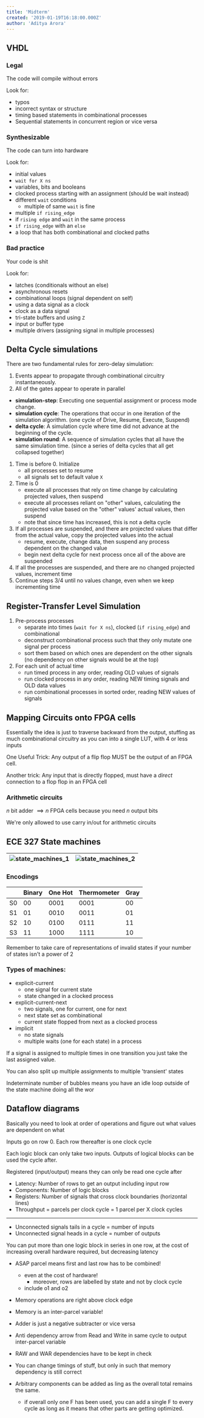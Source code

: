 ```yaml
---
title: 'Midterm'
created: '2019-01-19T16:18:00.000Z'
author: 'Aditya Arora'
---
```


## VHDL

### Legal
The code will compile without errors

Look for:

- typos
- incorrect syntax or structure
- timing based statements in combinational processes
- Sequential statements in concurrent region or vice versa

### Synthesizable
The code can turn into hardware

Look for:

- initial values
- `wait for X ns`
- variables, bits and booleans
- clocked process starting with an assignment (should be wait instead)
- different `wait` conditions
  - multiple of same `wait` is fine
- multiple `if rising_edge`
- if `rising edge` and `wait` in the same process
- `if rising_edge` with an `else`
- a loop that has both combinational and clocked paths

### Bad practice
Your code is shit

Look for:
 
- latches (conditionals without an else)
- asynchronous resets
- combinational loops (signal dependent on self)
- using a data signal as a clock
- clock as a data signal
- tri-state buffers and using `Z`
- input or buffer type
- multiple drivers (assigning signal in multiple processes)


## Delta Cycle simulations

There are two fundamental rules for zero-delay simulation:

1. Events appear to propagate through combinational circuitry instantaneously. 
2. All of the gates appear to operate in parallel


- **simulation-step**: Executing one sequential assignment or process mode change.
- **simulation cycle**: The operations that occur in one iteration of the simulation algorithm. (one cycle of Drive, Resume, Execute, Suspend)
- **delta cycle**: A simulation cycle where time did not advance at the beginning of the cycle.
- **simulation round**: A sequence of simulation cycles that all have the same simulation time. (since a series of delta cycles that all get collapsed together)


1. Time is before 0. Initialize
    - all processes set to resume
    - all signals set to default value `X`
2. Time is 0
    - execute all processes that rely on time change by calculating projected values, then suspend
    - execute all processes reliant on "other" values, calculating the projected value based on the "other" values' actual values, then suspend
    - note that since time has increased, this is not a delta cycle
3. If all processes are suspended, and there are projected values that differ from the actual value, copy the projected values into the actual 
    - resume, execute, change data, then suspend any process dependent on the changed value
    - begin next delta cycle for next process once all of the above are suspended
4. If all the processes are suspended, and there are no changed projected values, increment time
5. Continue steps 3/4 until no values change, even when we keep incrementing time


## Register-Transfer Level Simulation

1. Pre-process processes
    - separate into times (`wait for X ns`), clocked (`if rising_edge`) and combinational
    - deconstruct combinational process such that they only mutate one signal per process
    - sort them based on which ones are dependent on the other signals (no dependency on other signals would be at the top)
2. For each unit of actual time
    - run timed process in any order, reading OLD values of signals
    - run clocked process in any order, reading NEW timing signals and OLD data values
    - run combinational processes in sorted order, reading NEW values of signals
    
## Mapping Circuits onto FPGA cells

Essentially the idea is just to traverse backward from the output, stuffing as much combinational circuitry as you can into a single LUT, with 4 or less inputs

One Useful Trick: Any output of a flip flop MUST be the output of an FPGA cell.

Another trick: Any input that is directly flopped, must have a _direct_ connection to a flop flop in an FPGA cell


### Arithmetic circuits

$n$ bit adder $\implies n$ FPGA cells because you need $n$ output bits 

We're only allowed to use carry in/out for arithmetic circuits

## ECE 327 State machines

|![state_machines_1](../../attachments/state_machines_1.png)|![state_machines_2](../../attachments/state_machines_2.png)|
|---|---|

### Encodings

|    	| Binary 	| One Hot 	| Thermometer 	| Gray 	|
|----	|--------	|---------	|-------------	|------	|
| S0 	| 00     	| 0001    	| 0001        	| 00   	|
| S1 	| 01     	| 0010    	| 0011        	| 01   	|
| S2 	| 10     	| 0100    	| 0111        	| 11   	|
| S3 	| 11     	| 1000    	| 1111        	| 10   	|

Remember to take care of representations of invalid states if your number of states isn't a power of 2

### Types of machines: 

- explicit-current
  - one signal for current state
  - state changed in a clocked process
- explicit-current-next
  - two signals, one for current, one for next
  - next state set as combinational
  - current state flopped from next as a clocked process
- implicit
  - no state signals
  - multiple waits (one for each state) in a process
  
If a signal is assigned to multiple times in one transition you just take the last assigned value. 

You can also split up multiple assignments to multiple 'transient' states

Indeterminate number of bubbles means you have an idle loop outside of the state machine doing all the wor

## Dataflow diagrams

Basically you need to look at order of operations and figure out what values are dependent on what

Inputs go on row 0. Each row thereafter is one clock cycle
  
Each logic block can only take two inputs. Outputs of logical blocks can be used the cycle after.

Registered (input/output) means they can only be read one cycle after

- Latency: Number of rows to get an output including input row
- Components: Number of logic blocks
- Registers: Number of signals that cross clock boundaries (horizontal lines)
- Throughput = parcels per clock cycle = 1 parcel per X clock cycles

---

- Unconnected signals tails in a cycle = number of inputs
- Unconnected signal heads in a cycle = number of outputs

You can put more than one logic block in series in one row, at the cost of increasing overall hardware required, but decreasing latency

- ASAP parcel means first and last row has to be combined! 
  - even at the cost of hardware!
	- moreover, rows are labelled by state and not by clock cycle
  - include o1 and o2

- Memory operations are right above clock edge
- Memory is an inter-parcel variable!
- Adder is just a negative subtracter or vice versa
- Anti dependency arrow from Read and Write in same cycle to output inter-parcel variable

- RAW and WAR dependencies have to be kept in check
- You can change timings of stuff, but only in such that memory dependency is still correct
- Arbitrary components can be added as ling as the overall total remains the same.
  - if overall only one F has been used, you can add a single F to every cycle as long as it means that other parts are getting optimized.








